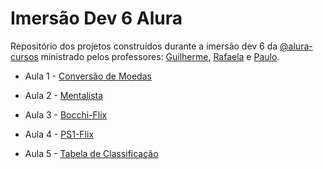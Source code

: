 # Imersão Dev 6 Alura

Repositório dos projetos construídos durante a imersão dev 6 da [@alura-cursos](https://github.com/alura-cursos) ministrado pelos professores: [Guilherme](https://github.com/guilhermeonrails), [Rafaela](https://github.com/rafaballerini) e [Paulo](https://github.com/peas).

- Aula 1 - [Conversão de Moedas](conversao_moedas/README.md)

- Aula 2 - [Mentalista](mentalista/README.md)

- Aula 3 - [Bocchi-Flix](bocchi-flix/README.md)

- Aula 4 - [PS1-Flix](ps1-flix/README.md)

- Aula 5 - [Tabela de Classificação](tabela_classificacao/README.md)

